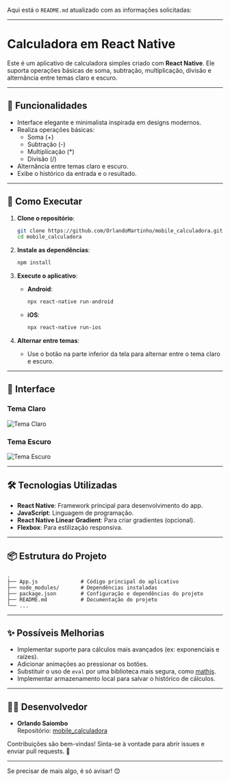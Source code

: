 Aqui está o `README.md` atualizado com as informações solicitadas:

---

# Calculadora em React Native

Este é um aplicativo de calculadora simples criado com **React Native**. Ele suporta operações básicas de soma, subtração, multiplicação, divisão e alternância entre temas claro e escuro.

---

## 🎯 **Funcionalidades**

- Interface elegante e minimalista inspirada em designs modernos.
- Realiza operações básicas:
  - Soma (+)
  - Subtração (-)
  - Multiplicação (*)
  - Divisão (/)
- Alternância entre temas claro e escuro.
- Exibe o histórico da entrada e o resultado.

---

## 🚀 **Como Executar**

1. **Clone o repositório**:
   ```bash
   git clone https://github.com/OrlandoMartinho/mobile_calculadora.git
   cd mobile_calculadora
   ```

2. **Instale as dependências**:
   ```bash
   npm install
   ```

3. **Execute o aplicativo**:
   - **Android**:
     ```bash
     npx react-native run-android
     ```
   - **iOS**:
     ```bash
     npx react-native run-ios
     ```

4. **Alternar entre temas**:
   - Use o botão na parte inferior da tela para alternar entre o tema claro e escuro.

---

## 📱 **Interface**

### Tema Claro
![Tema Claro](https://via.placeholder.com/300x600?text=Tema+Claro)

### Tema Escuro
![Tema Escuro](https://via.placeholder.com/300x600?text=Tema+Escuro)

---

## 🛠️ **Tecnologias Utilizadas**

- **React Native**: Framework principal para desenvolvimento do app.
- **JavaScript**: Linguagem de programação.
- **React Native Linear Gradient**: Para criar gradientes (opcional).
- **Flexbox**: Para estilização responsiva.

---

## 📦 **Estrutura do Projeto**

```plaintext
.
├── App.js              # Código principal do aplicativo
├── node_modules/       # Dependências instaladas
├── package.json        # Configuração e dependências do projeto
├── README.md           # Documentação do projeto
└── ...
```

---

## ✨ **Possíveis Melhorias**

- Implementar suporte para cálculos mais avançados (ex: exponenciais e raízes).
- Adicionar animações ao pressionar os botões.
- Substituir o uso de `eval` por uma biblioteca mais segura, como [mathjs](https://mathjs.org/).
- Implementar armazenamento local para salvar o histórico de cálculos.

---

## 👨‍💻 **Desenvolvedor**

- **Orlando Saiombo**  
  Repositório: [mobile_calculadora](https://github.com/OrlandoMartinho/mobile_calculadora/)

Contribuições são bem-vindas! Sinta-se à vontade para abrir issues e enviar pull requests. 🚀

---


Se precisar de mais algo, é só avisar! 😊